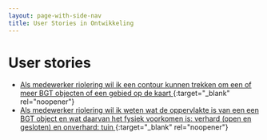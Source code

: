 ```yaml
---
layout: page-with-side-nav
title: User Stories in Ontwikkeling
---
```


# User stories

- [Als medewerker riolering wil ik een contour kunnen trekken om een of meer BGT objecten of een gebied op de kaart ](https://github.com/VNG-Realisatie/Haal-Centraal-BGT-bevragen/issues/2){:target="_blank" rel="noopener"}
- [Als medewerker riolering wil ik weten wat de oppervlakte is van een een BGT object en wat daarvan het fysiek voorkomen is: verhard (open en gesloten) en onverhard: tuin ](https://github.com/VNG-Realisatie/Haal-Centraal-BGT-bevragen/issues/1){:target="_blank" rel="noopener"}

